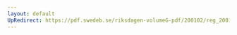 ```yaml
---
layout: default
UpRedirect: https://pdf.swedeb.se/riksdagen-volumeG-pdf/200102/reg_200102/reg_200102_0075.pdf
---
```

